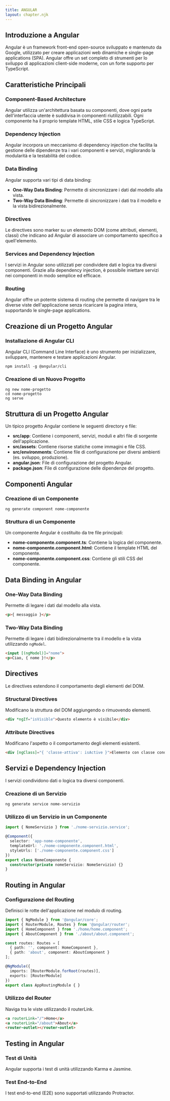 ```yaml
---
title: ANGULAR
layout: chapter.njk
---
```

## Introduzione a Angular
Angular è un framework front-end open-source sviluppato e mantenuto da Google, utilizzato per creare applicazioni web dinamiche e single-page applications (SPA). Angular offre un set completo di strumenti per lo sviluppo di applicazioni client-side moderne, con un forte supporto per TypeScript.

## Caratteristiche Principali
### Component-Based Architecture
Angular utilizza un'architettura basata su componenti, dove ogni parte dell'interfaccia utente è suddivisa in componenti riutilizzabili. Ogni componente ha il proprio template HTML, stile CSS e logica TypeScript.

### Dependency Injection
Angular incorpora un meccanismo di dependency injection che facilita la gestione delle dipendenze tra i vari componenti e servizi, migliorando la modularità e la testabilità del codice.

### Data Binding
Angular supporta vari tipi di data binding:
- **One-Way Data Binding**: Permette di sincronizzare i dati dal modello alla vista.
- **Two-Way Data Binding**: Permette di sincronizzare i dati tra il modello e la vista bidirezionalmente.

### Directives
Le directives sono marker su un elemento DOM (come attributi, elementi, classi) che indicano ad Angular di associare un comportamento specifico a quell'elemento.

### Services and Dependency Injection
I servizi in Angular sono utilizzati per condividere dati e logica tra diversi componenti. Grazie alla dependency injection, è possibile iniettare servizi nei componenti in modo semplice ed efficace.

### Routing
Angular offre un potente sistema di routing che permette di navigare tra le diverse viste dell'applicazione senza ricaricare la pagina intera, supportando le single-page applications.

## Creazione di un Progetto Angular
### Installazione di Angular CLI
Angular CLI (Command Line Interface) è uno strumento per inizializzare, sviluppare, mantenere e testare applicazioni Angular.

```shell
npm install -g @angular/cli
```

### Creazione di un Nuovo Progetto
```shell
ng new nome-progetto
cd nome-progetto
ng serve
```

## Struttura di un Progetto Angular
Un tipico progetto Angular contiene le seguenti directory e file:
- **src/app**: Contiene i componenti, servizi, moduli e altri file di sorgente dell'applicazione.
- **src/assets**: Contiene risorse statiche come immagini e file CSS.
- **src/environments**: Contiene file di configurazione per diversi ambienti (es. sviluppo, produzione).
- **angular.json**: File di configurazione del progetto Angular.
- **package.json**: File di configurazione delle dipendenze del progetto.

## Componenti Angular
### Creazione di un Componente
```shell
ng generate component nome-componente
```

### Struttura di un Componente
Un componente Angular è costituito da tre file principali:
- **nome-componente.component.ts**: Contiene la logica del componente.
- **nome-componente.component.html**: Contiene il template HTML del componente.
- **nome-componente.component.css**: Contiene gli stili CSS del componente.

## Data Binding in Angular
### One-Way Data Binding
Permette di legare i dati dal modello alla vista.

```html
<p>{ messaggio }</p>
```

### Two-Way Data Binding
Permette di legare i dati bidirezionalmente tra il modello e la vista utilizzando `ngModel`.

```html
<input [(ngModel)]="nome">
<p>Ciao, { nome }!</p>
```

## Directives
Le directives estendono il comportamento degli elementi del DOM.

### Structural Directives
Modificano la struttura del DOM aggiungendo o rimuovendo elementi.

```html
<div *ngIf="isVisible">Questo elemento è visibile</div>
```

### Attribute Directives
Modificano l'aspetto o il comportamento degli elementi esistenti.

```html
<div [ngClass]="{ 'classe-attiva': isActive }">Elemento con classe condizionale</div>
```

## Servizi e Dependency Injection
I servizi condividono dati o logica tra diversi componenti.

### Creazione di un Servizio
```shell
ng generate service nome-servizio
```

### Utilizzo di un Servizio in un Componente
```typescript
import { NomeServizio } from './nome-servizio.service';

@Component({
  selector: 'app-nome-componente',
  templateUrl: './nome-componente.component.html',
  styleUrls: ['./nome-componente.component.css']
})
export class NomeComponente {
  constructor(private nomeServizio: NomeServizio) {}
}
```

## Routing in Angular
### Configurazione del Routing
Definisci le rotte dell'applicazione nel modulo di routing.

```typescript
import { NgModule } from '@angular/core';
import { RouterModule, Routes } from '@angular/router';
import { HomeComponent } from './home/home.component';
import { AboutComponent } from './about/about.component';

const routes: Routes = [
  { path: '', component: HomeComponent },
  { path: 'about', component: AboutComponent }
];

@NgModule({
  imports: [RouterModule.forRoot(routes)],
  exports: [RouterModule]
})
export class AppRoutingModule { }
```

### Utilizzo del Router
Naviga tra le viste utilizzando il routerLink.

```html
<a routerLink="/">Home</a>
<a routerLink="/about">About</a>
<router-outlet></router-outlet>
```

## Testing in Angular
### Test di Unità
Angular supporta i test di unità utilizzando Karma e Jasmine.

### Test End-to-End
I test end-to-end (E2E) sono supportati utilizzando Protractor.